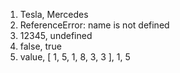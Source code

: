 1. Tesla, Mercedes
2. ReferenceError: name is not defined
3. 12345, undefined
4. false, true
5. value, [ 1, 5, 1, 8, 3, 3 ], 1, 5
